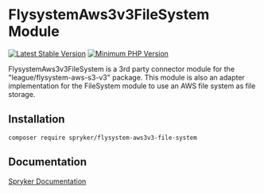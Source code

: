 # FlysystemAws3v3FileSystem Module
[![Latest Stable Version](https://poser.pugx.org/spryker/flysystem-aws3v3-file-system/v/stable.svg)](https://packagist.org/packages/spryker/flysystem-aws3v3-file-system)
[![Minimum PHP Version](https://img.shields.io/badge/php-%3E%3D%208.0-8892BF.svg)](https://php.net/)

FlysystemAws3v3FileSystem is a 3rd party connector module for the "league/flysystem-aws-s3-v3" package. This module is also an adapter implementation for the FileSystem module to use an AWS file system as file storage.

## Installation

```
composer require spryker/flysystem-aws3v3-file-system
```

## Documentation

[Spryker Documentation](https://docs.spryker.com)
